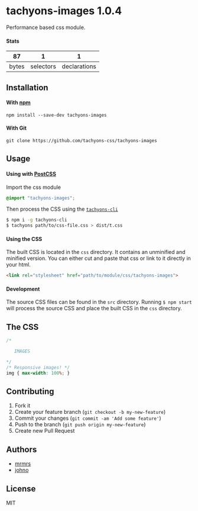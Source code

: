 # tachyons-images 1.0.4

Performance based css module.

#### Stats

87 | 1 | 1
---|---|---
bytes | selectors | declarations

## Installation

#### With [npm](https://npmjs.com)

```
npm install --save-dev tachyons-images
```

#### With Git

```
git clone https://github.com/tachyons-css/tachyons-images
```

## Usage

#### Using with [PostCSS](https://github.com/postcss/postcss)

Import the css module

```css
@import "tachyons-images";
```

Then process the CSS using the [`tachyons-cli`](https://github.com/tachyons-css/tachyons-cli)

```sh
$ npm i -g tachyons-cli
$ tachyons path/to/css-file.css > dist/t.css
```

#### Using the CSS

The built CSS is located in the `css` directory. It contains an unminified and minified version.
You can either cut and paste that css or link to it directly in your html.

```html
<link rel="stylesheet" href="path/to/module/css/tachyons-images">
```

#### Development

The source CSS files can be found in the `src` directory.
Running `$ npm start` will process the source CSS and place the built CSS in the `css` directory.

## The CSS

```css
/*

   IMAGES

*/
/* Responsive images! */
img { max-width: 100%; }
```

## Contributing

1. Fork it
2. Create your feature branch (`git checkout -b my-new-feature`)
3. Commit your changes (`git commit -am 'Add some feature'`)
4. Push to the branch (`git push origin my-new-feature`)
5. Create new Pull Request

## Authors

* [mrmrs](http://mrmrs.io)
* [johno](http://johnotander.com)

## License

MIT

